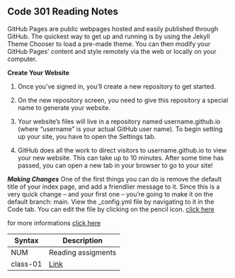## Code 301 Reading Notes
GitHub Pages are public webpages hosted and easily published through GitHub. The quickest way to get up and running is by using the Jekyll Theme Chooser to load a pre-made theme. 
You can then modify your GitHub Pages’ content and style remotely via the web or locally on your computer.

**Create Your Website** 
1. Once you’ve signed in, you’ll create a new repository to get started.

2. On the new repository screen, you need to give this repository a special name to generate your website.
3. Your website’s files will live in a repository named username.github.io (where “username” is your actual GitHub user name).
To begin setting up your site, you have to open the Settings tab.
4. GitHub does all the work to direct visitors to username.github.io to view your new website. This can take up to 10 minutes. After some time has passed, 
you can open a new tab in your browser to go to your site!


***Making Changes***
One of the first things you can do is remove the default title of your index page, and add a friendlier message to it. Since this is a very quick change – and your first one – you’re going to make it on the default branch: main.
View the _config.yml file by navigating to it in the Code tab. You can edit the file by clicking on the pencil icon.
[click here](https://guides.github.com/features/pages/edit-file.png)

for more informations [click here](https://guides.github.com/features/pages/#setup)

| Syntax        | Description                                                           |
| --------------| ----------------------------------------------------------------------|
| NUM           | Reading assigments                                                    |
|   class-01    |   [Link](https://raniaabdullahh.github.io/reading-notes-301/class01)  |
